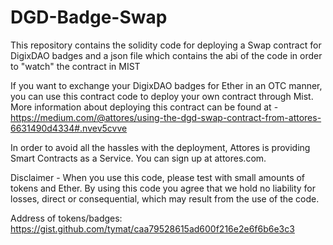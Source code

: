 # DGD-Badge-Swap
This repository contains the solidity code for deploying a Swap contract for DigixDAO badges and a json file which contains the abi of the code in order to "watch" the contract in MIST

If you want to exchange your DigixDAO badges for Ether in an OTC manner, you can use this contract code to deploy your own contract through Mist. More information about deploying this contract can be found at - https://medium.com/@attores/using-the-dgd-swap-contract-from-attores-6631490d4334#.nvev5cvve

In order to avoid all the hassles with the deployment, Attores is providing Smart Contracts as a Service. You can sign up at attores.com.

Disclaimer - When you use this code, please test with small amounts of tokens and Ether. By using this code you agree that we hold no liability for losses, direct or consequential, which may result from the use of the code.

Address of tokens/badges: https://gist.github.com/tymat/caa79528615ad600f216e2e6f6b6e3c3

